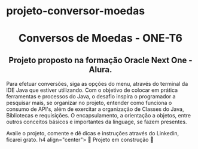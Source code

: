 # projeto-conversor-moedas
<h1 align="center"> Conversos de Moedas - ONE-T6 </h1>
<h2 align="center">Projeto proposto na formação Oracle Next One - Alura.</h2>
<p1>Para efetuar conversões, siga as opções do menu, através do terminal da IDE Java que estiver utilizando. Com o objetivo de colocar em prática ferramentas e processos do Java, o desafio inspira o programador a pesquisar mais, se organizar no projeto, entender como funciona o consumo de API's, além de exercitar a organização de Classes do Java, Bibliotecas e requisições. O encapsulamento, a orientação a objetos, entre outros conceitos básicos e importantes da linguage, se fazem presentes. </p1>

<p2>Avalie o projeto, comente e dê dicas e instruções através do Linkedin, ficarei grato.</p2>
h4 align="center"> 
    :construction:  Projeto em construção  :construction:
</h4>
